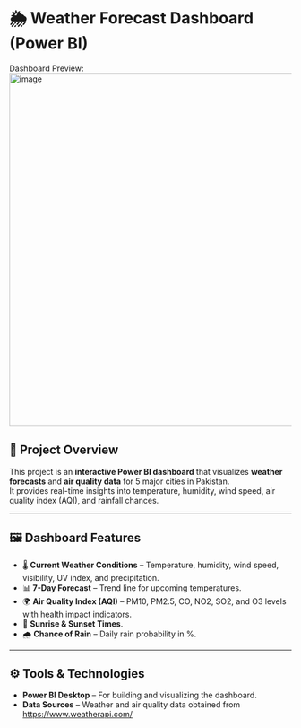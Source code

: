 # 🌦 Weather Forecast Dashboard (Power BI)

Dashboard Preview:
<img width="1124" height="630" alt="image" src="https://github.com/user-attachments/assets/0ba0ed01-3034-4be2-9420-81fc5554331f" />


## 📌 Project Overview
This project is an **interactive Power BI dashboard** that visualizes **weather forecasts** and **air quality data** for 5 major cities in Pakistan.  
It provides real-time insights into temperature, humidity, wind speed, air quality index (AQI), and rainfall chances.

---

## 🖼 Dashboard Features
- 🌡 **Current Weather Conditions** – Temperature, humidity, wind speed, visibility, UV index, and precipitation.  
- 📊 **7-Day Forecast** – Trend line for upcoming temperatures.  
- 🌍 **Air Quality Index (AQI)** – PM10, PM2.5, CO, NO2, SO2, and O3 levels with health impact indicators.  
- 🌅 **Sunrise & Sunset Times**.  
- 🌧 **Chance of Rain** – Daily rain probability in %.  

---

## ⚙️ Tools & Technologies
- **Power BI Desktop** – For building and visualizing the dashboard.  
- **Data Sources** – Weather and air quality data obtained from https://www.weatherapi.com/  

